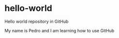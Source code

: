 # hello-world
Hello world repository in GitHub

My name is Pedro and I am learning how to use GitHub
